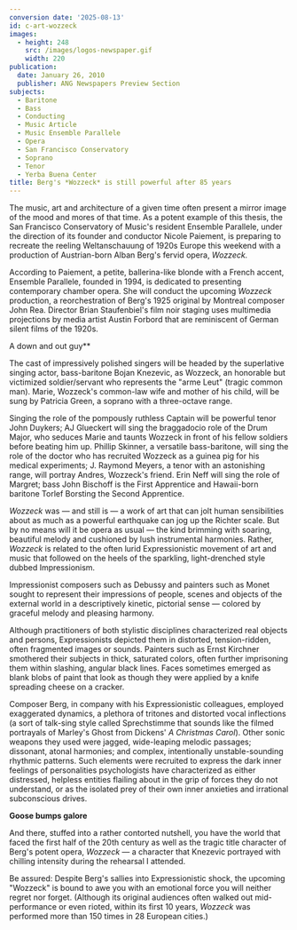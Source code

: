 ```yaml
---
conversion date: '2025-08-13'
id: c-art-wozzeck
images:
  - height: 248
    src: /images/logos-newspaper.gif
    width: 220
publication:
  date: January 26, 2010
  publisher: ANG Newspapers Preview Section
subjects:
  - Baritone
  - Bass
  - Conducting
  - Music Article
  - Music Ensemble Parallele
  - Opera
  - San Francisco Conservatory
  - Soprano
  - Tenor
  - Yerba Buena Center
title: Berg's *Wozzeck* is still powerful after 85 years
---
```


The music, art and architecture of a given time often present a mirror image of the mood and mores of that time. As a potent example of this thesis, the San Francisco Conservatory of Music's resident Ensemble Parallele, under the direction of its founder and conductor Nicole Paiement, is preparing to recreate the reeling Weltanschauung of 1920s Europe this weekend with a production of Austrian-born Alban Berg's fervid opera, *Wozzeck.*

According to Paiement, a petite, ballerina-like blonde with a French accent, Ensemble Parallele, founded in 1994, is dedicated to presenting contemporary chamber opera. She will conduct the upcoming *Wozzeck* production, a reorchestration of Berg's 1925 original by Montreal composer John Rea. Director Brian Staufenbiel's film noir staging uses multimedia projections by media artist Austin Forbord that are reminiscent of German silent films of the 1920s.

A down and out guy**

The cast of impressively polished singers will be headed by the superlative singing actor, bass-baritone Bojan Knezevic, as Wozzeck, an honorable but victimized soldier/servant who represents the "arme Leut" (tragic common man). Marie, Wozzeck's common-law wife and mother of his child, will be sung by Patricia Green, a soprano with a three-octave range.

Singing the role of the pompously ruthless Captain will be powerful tenor John Duykers; AJ Glueckert will
sing the braggadocio role of the Drum Major, who seduces Marie and taunts Wozzeck in front of his fellow soldiers before beating him up. Phillip Skinner, a versatile bass-baritone, will sing the role of the doctor who has recruited Wozzeck as a guinea pig for his medical experiments; J. Raymond Meyers, a tenor with an astonishing range, will portray Andres, Wozzeck's friend. Erin Neff will sing the role of Margret; bass John Bischoff is the First Apprentice and Hawaii-born baritone Torlef Borsting the Second Apprentice.

*Wozzeck* was — and still is — a work of art that can jolt human sensibilities about as much as a powerful earthquake can jog up the Richter scale. But by no means will it be opera as usual — the kind brimming with soaring, beautiful melody and cushioned by lush instrumental harmonies. Rather, *Wozzeck* is related to the often lurid Expressionistic movement of art and music that followed on the heels of the sparkling, light-drenched style dubbed Impressionism.

Impressionist composers such as Debussy and painters such as Monet sought to represent their impressions of people, scenes and objects of the external world in a descriptively kinetic, pictorial sense — colored by graceful melody and pleasing harmony.

Although practitioners of both stylistic disciplines characterized real objects and persons, Expressionists depicted them in distorted, tension-ridden, often fragmented images or sounds. Painters such as Ernst Kirchner smothered their subjects in thick, saturated colors, often further imprisoning them within slashing, angular black lines. Faces sometimes emerged as blank blobs of paint that look as though they were applied by a knife spreading cheese on a cracker.

Composer Berg, in company with his Expressionistic colleagues, employed exaggerated dynamics, a plethora of tritones and distorted vocal inflections (a sort of talk-sing style called Sprechstimme that sounds like the filmed portrayals of Marley's Ghost from Dickens' *A Christmas Carol*). Other sonic weapons they used were jagged, wide-leaping melodic passages; dissonant, atonal harmonies; and complex, intentionally unstable-sounding rhythmic patterns. Such elements were recruited to express the dark inner feelings of personalities psychologists have characterized as either distressed, helpless entities flailing about in the grip of forces they do not understand, or as the isolated prey of their own inner anxieties and irrational subconscious drives.

**Goose bumps galore**

And there, stuffed into a rather contorted nutshell, you have the world that faced the first half of the 20th century as well as the tragic title character of Berg's potent opera, *Wozzeck* — a character that Knezevic portrayed with chilling intensity during the rehearsal I attended.

Be assured: Despite Berg's sallies into Expressionistic shock, the upcoming "Wozzeck" is bound to awe you with an emotional force you will neither regret nor forget. (Although its original audiences often walked out mid-performance or even rioted, within its first 10 years, *Wozzeck* was performed more than 150 times in 28 European cities.)



